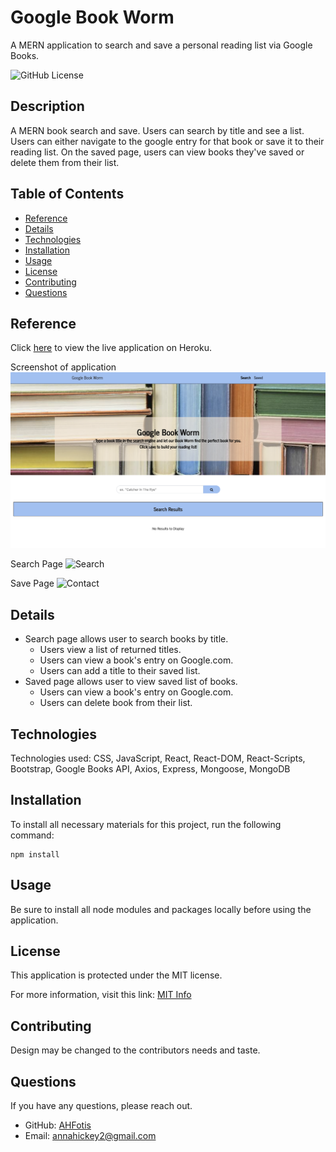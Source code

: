  # Google Book Worm
A MERN application to search and save a personal reading list via Google Books.

![GitHub License](https://img.shields.io/badge/License-MIT-blue.svg)

## Description

A MERN book search and save. Users can search by title and see a list. Users can either navigate to the google entry for that book or save it to their reading list. On the saved page, users can view books they've saved or delete them from their list.

## Table of Contents

* [Reference](#reference)
* [Details](#details)
* [Technologies](#technologies)
* [Installation](#installation)
* [Usage](#usage)
* [License](#license)
* [Contributing](#contributing)
* [Questions](#questions)
  
## Reference

Click [here](https://google-book-worm.herokuapp.com/) to view the live application on Heroku.

Screenshot of application
  ![Home Page](./client/src/components/images/screenshot.png)

Search Page
  ![Search](./client/src/components/images/SearchPage.gif)
  
Save Page
  ![Contact](./client/src/components/images/SavePage.gif)

## Details
  * Search page allows user to search books by title.
    * Users view a list of returned titles.
    * Users can view a book's entry on Google.com.
    * Users can add a title to their saved list.
  * Saved page allows user to view saved list of books.
    * Users can view a book's entry on Google.com.
    * Users can delete book from their list.
 
  
## Technologies
Technologies used: CSS, JavaScript, React, React-DOM, React-Scripts, Bootstrap, Google Books API, Axios, Express, Mongoose, MongoDB

## Installation

To install all necessary materials for this project, run the following command:

```
npm install
```

## Usage

Be sure to install all node modules and packages locally before using the application.

## License

This application is protected under the MIT license.

For more information, visit this link: [MIT Info](https://opensource.org/licenses/MIT)

## Contributing
Design may be changed to the contributors needs and taste.

## Questions

If you have any questions, please reach out.
* GitHub: [AHFotis](https://github.com/AHFotis)
* Email: annahickey2@gmail.com

